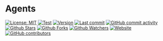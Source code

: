 # Agents

[![License: MIT](https://img.shields.io/badge/License-MIT-green.svg)](https://opensource.org/licenses/MIT)
[![Test](https://github.com/leynier/agents/workflows/CI/badge.svg)](https://github.com/leynier/agents/actions?query=workflow%3ACI)
[![Version](https://img.shields.io/pypi/v/agents?color=%2334D058&label=Version)](https://pypi.org/project/agents)
[![Last commit](https://img.shields.io/github/last-commit/leynier/agents.svg?style=flat)](https://github.com/leynier/agents/commits)
[![GitHub commit activity](https://img.shields.io/github/commit-activity/m/leynier/agents)](https://github.com/leynier/agents/commits)
[![Github Stars](https://img.shields.io/github/stars/leynier/agents?style=flat&logo=github)](https://github.com/leynier/agents/stargazers)
[![Github Forks](https://img.shields.io/github/forks/leynier/agents?style=flat&logo=github)](https://github.com/leynier/agents/network/members)
[![Github Watchers](https://img.shields.io/github/watchers/leynier/agents?style=flat&logo=github)](https://github.com/leynier/agents)
[![Website](https://img.shields.io/website?up_message=online&url=https%3A%2F%2Fleynier.github.io/agents)](https://leynier.github.io/agents)
[![GitHub contributors](https://img.shields.io/github/contributors/leynier/agents)](https://github.com/leynier/agents/graphs/contributors)
